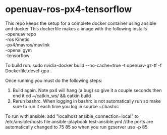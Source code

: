 # openuav-ros-px4-tensorflow
This repo keeps the setup for a complete docker container using ansible and docker
This dockerfile makes a image with the following installs <br />
-openuav repo <br />
-ros Kinetic <br />
-px4/mavros/mavlink <br />
-openai gym <br />
-tensorflow <br />

To build run:
sudo nvidia-docker build --no-cache=true -t openuav-gz-tf -f Dockerfile.devel-gpu .

Once running you must do the following steps:
1. Build again. Note px4 will hang (a bug) so give it a couple seconds then end it
  cd ~/catkin_ws/ && catkin build
2. Rerun bashrc. When logging in bashrc is not automatically run so make sure to run it each time you log in
  source ~/.bashrc 
  
To run with ansible:
  add "localhost ansible_connection=local" to /etc/ansible/hosts file
  ansible-playbook test-ansible.yml //the ports are automatically changed to 75 85 so when you run gzserver use -p 85
